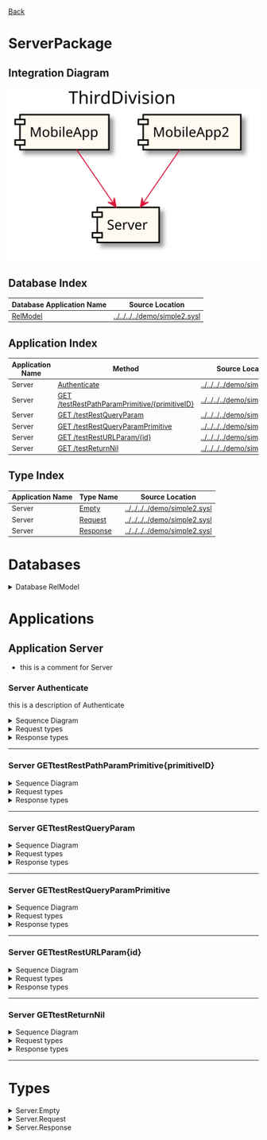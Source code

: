 

[Back](../README.md)


# ServerPackage

## Integration Diagram
![](demo/markdown/integration.svg)








## Database Index
| Database Application Name  | Source Location |
----|----
[RelModel](#Database-RelModel) | [../../../../demo/simple2.sysl](../../../../demo/simple2.sysl)|  


## Application Index
| Application Name | Method | Source Location |
----|----|----
Server | [Authenticate](#Server-Authenticate) | [../../../../demo/simple2.sysl](../../../../demo/simple2.sysl)|  
Server | [GET /testRestPathParamPrimitive/{primitiveID}](#Server-GETtestRestPathParamPrimitive{primitiveID}) | [../../../../demo/simple2.sysl](../../../../demo/simple2.sysl)|  
Server | [GET /testRestQueryParam](#Server-GETtestRestQueryParam) | [../../../../demo/simple2.sysl](../../../../demo/simple2.sysl)|  
Server | [GET /testRestQueryParamPrimitive](#Server-GETtestRestQueryParamPrimitive) | [../../../../demo/simple2.sysl](../../../../demo/simple2.sysl)|  
Server | [GET /testRestURLParam/{id}](#Server-GETtestRestURLParam{id}) | [../../../../demo/simple2.sysl](../../../../demo/simple2.sysl)|  
Server | [GET /testReturnNil](#Server-GETtestReturnNil) | [../../../../demo/simple2.sysl](../../../../demo/simple2.sysl)|  

## Type Index
| Application Name | Type Name | Source Location |
----|----|----
Server | [Empty](#Server.Empty) | [../../../../demo/simple2.sysl](../../../../demo/simple2.sysl)|
Server | [Request](#Server.Request) | [../../../../demo/simple2.sysl](../../../../demo/simple2.sysl)|
Server | [Response](#Server.Response) | [../../../../demo/simple2.sysl](../../../../demo/simple2.sysl)|



# Databases



<details>
<summary>Database RelModel</summary>


![](demo/markdown/RelModel/types.svg)
</details>




# Applications







## Application Server

- this is a comment for Server







### Server Authenticate
this is a description of Authenticate

<details>
<summary>Sequence Diagram</summary>

![](demo/markdown/Server/authenticate.svg)
</details>

<details>
<summary>Request types</summary>

#### Request types





![](demo/markdown/Server/request.svg)



</details>
<details>
<summary>Response types</summary>

#### Response types





![](demo/markdown/Server/response.svg)



</details>

---





### Server GETtestRestPathParamPrimitive{primitiveID}


<details>
<summary>Sequence Diagram</summary>

![](demo/markdown/Server/gettestrestpathparamprimitive{primitiveid}.svg)
</details>

<details>
<summary>Request types</summary>

#### Request types








#### Path Parameter

![](demo/markdown/primitive/stringsimple.svg)



</details>
<details>
<summary>Response types</summary>

#### Response types





![](demo/markdown/Server/response.svg)



</details>

---





### Server GETtestRestQueryParam


<details>
<summary>Sequence Diagram</summary>

![](demo/markdown/Server/gettestrestqueryparam.svg)
</details>

<details>
<summary>Request types</summary>

#### Request types










#### Query Parameter

![](demo/markdown/Server/request.svg)



#### Query Parameter

![](demo/markdown/Server/request.svg)

</details>
<details>
<summary>Response types</summary>

#### Response types





![](demo/markdown/Server/response.svg)



</details>

---





### Server GETtestRestQueryParamPrimitive


<details>
<summary>Sequence Diagram</summary>

![](demo/markdown/Server/gettestrestqueryparamprimitive.svg)
</details>

<details>
<summary>Request types</summary>

#### Request types










#### Query Parameter

![](demo/markdown/primitive/stringsimple.svg)

</details>
<details>
<summary>Response types</summary>

#### Response types





![](demo/markdown/Server/response.svg)



</details>

---





### Server GETtestRestURLParam{id}


<details>
<summary>Sequence Diagram</summary>

![](demo/markdown/Server/gettestresturlparam{id}.svg)
</details>

<details>
<summary>Request types</summary>

#### Request types








#### Path Parameter

![](demo/markdown/Server/request.svg)



</details>
<details>
<summary>Response types</summary>

#### Response types





![](demo/markdown/Server/response.svg)



</details>

---





### Server GETtestReturnNil


<details>
<summary>Sequence Diagram</summary>

![](demo/markdown/Server/gettestreturnnil.svg)
</details>

<details>
<summary>Request types</summary>

#### Request types







</details>
<details>
<summary>Response types</summary>

#### Response types



No Response Types


</details>

---




# Types





<details>
<summary>Server.Empty</summary>

### Server.Empty

- Empty Empty Empty

![](demo/markdown/Server/emptysimple.svg)

[Full Diagram](demo/markdown/Server/empty.svg)

#### Fields

| Field name | Type | Description |
|----|----|----|

</details>
<details>
<summary>Server.Request</summary>

### Server.Request

- Request Request Request

![](demo/markdown/Server/requestsimple.svg)

[Full Diagram](demo/markdown/Server/request.svg)

#### Fields

| Field name | Type | Description |
|----|----|----|
| query | sequence of Response | |

</details>
<details>
<summary>Server.Response</summary>

### Server.Response

- Response Response Response

![](demo/markdown/Server/responsesimple.svg)

[Full Diagram](demo/markdown/Server/response.svg)

#### Fields

| Field name | Type | Description |
|----|----|----|
| balance | MegaDatabase.Empty | |
| query | MegaDatabase.Money | |

</details>

<div class="footer">

